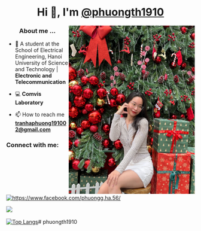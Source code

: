 <h1 align = "center">Hi 👋, I'm <a href="https://github.com/phuongth1910/phuongth1910.git">@phuongth1910</a></h1>
<img align="right" width="auto" height="450" src="phuong.jpg">

<h3 align="center">About me ... </h3>

- 👦 A student at the School of Electrical Engineering, Hanoi University of Science and Technology | **Electronic and Telecommunication**

- :computer: **Comvis Laboratory**



- 📫 How to reach me **tranhaphuong191002@gmail.com**

<h3 align="left">Connect with me:</h3>
<p align="left">
<a href="https://www.facebook.com/phuongg.ha.56" target="blank"><img align="center" src="https://raw.githubusercontent.com/rahuldkjain/github-profile-readme-generator/master/src/images/icons/Social/facebook.svg" alt="https://www.facebook.com/phuongg.ha.56/" height="30" width="40" /></a>
</p>


![](https://komarev.com/ghpvc/?username=luannt0801)


[![Top Langs](https://github-readme-stats.vercel.app/api/top-langs/?username=phuongth1910&layout=compact&langs_count=10)](https://github.com/anuraghazra/github-readme-stats)#   p h u o n g t h 1 9 1 0 
 
 